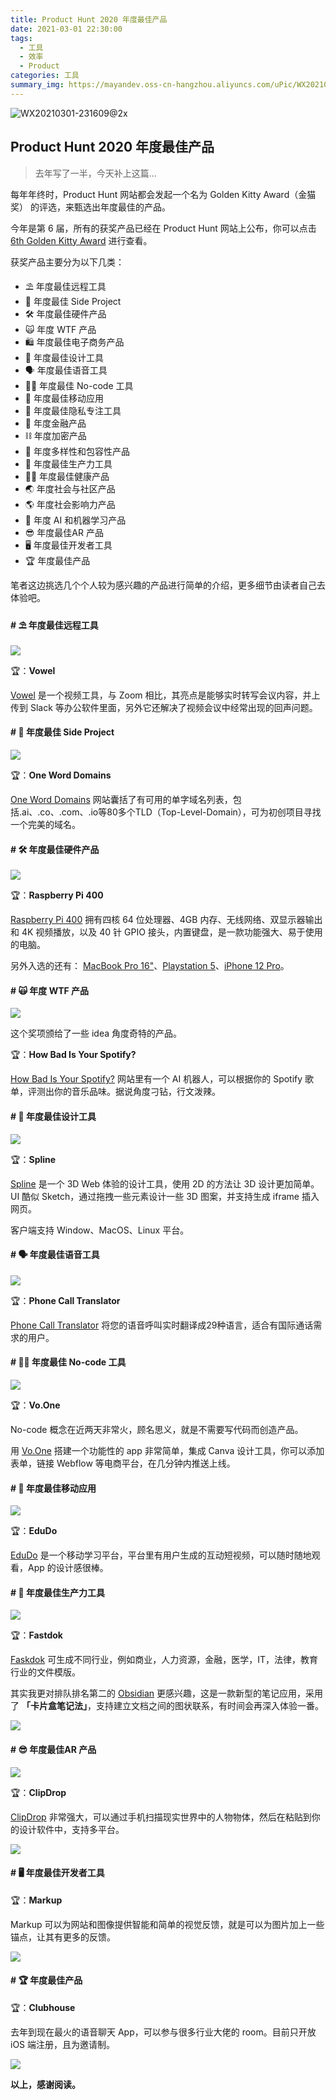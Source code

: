 ```yaml
---
title: Product Hunt 2020 年度最佳产品
date: 2021-03-01 22:30:00
tags: 
  - 工具
  - 效率
  - Product
categories: 工具
summary_img: https://mayandev.oss-cn-hangzhou.aliyuncs.com/uPic/WX20210301-231609@2x.png
---
```


![WX20210301-231609@2x](https://mayandev.oss-cn-hangzhou.aliyuncs.com/uPic/WX20210301-231609@2x.png)

## Product Hunt 2020 年度最佳产品


> 去年写了一半，今天补上这篇...

每年年终时，Product Hunt 网站都会发起一个名为 Golden Kitty Award（金猫奖） 的评选，来甄选出年度最佳的产品。

今年是第 6 届，所有的获奖产品已经在 Product Hunt 网站上公布，你可以点击 [6th Golden Kitty Award](https://www.producthunt.com/stories/announcing-the-2020-golden-kitty-award-winners) 进行查看。

获奖产品主要分为以下几类：

- ⛱ 年度最佳远程工具
- 👀 年度最佳 Side Project
- 🛠 年度最佳硬件产品
- 🙀 年度 WTF 产品
- 🛍 年度最佳电子商务产品
- 🎨 年度最佳设计工具
- 🗣 年度最佳语音工具
- 🙅‍♀️ 年度最佳 No-code 工具
- 📱 年度最佳移动应用
- 🔐 年度最佳隐私专注工具
- 💸 年度金融产品
- ⛓ 年度加密产品
- 🌈 年度多样性和包容性产品
- 💯 年度最佳生产力工具
- 🏋️‍♂️ 年度最佳健康产品
- 🌏 年度社会与社区产品
- 🌎 年度社会影响力产品
- 🤖 年度 AI 和机器学习产品
- 😎 年度最佳AR 产品
- 🖥 年度最佳开发者工具
- 🏆 年度最佳产品

笔者这边挑选几个个人较为感兴趣的产品进行简单的介绍，更多细节由读者自己去体验吧。

#### # ⛱ 年度最佳远程工具

![](https://mayandev.oss-cn-hangzhou.aliyuncs.com/uPic/66caff8f-beb0-4378-abc2-bece22a13756.png)

🏆：**Vowel**

[Vowel](vowel.com) 是一个视频工具，与 Zoom 相比，其亮点是能够实时转写会议内容，并上传到 Slack 等办公软件里面，另外它还解决了视频会议中经常出现的回声问题。

#### # 👀 年度最佳 Side Project

![](https://mayandev.oss-cn-hangzhou.aliyuncs.com/uPic/image-20210206164328478.png)

🏆：**One Word Domains**

[One Word Domains](oneword.domains) 网站囊括了有可用的单字域名列表，包括.ai、.co、.com、.io等80多个TLD（Top-Level-Domain），可为初创项目寻找一个完美的域名。

#### # 🛠 年度最佳硬件产品

![](https://mayandev.oss-cn-hangzhou.aliyuncs.com/uPic/image-20210206164946247.png)

🏆：**Raspberry Pi 400**

[Raspberry Pi 400](raspberrypi.org/products/raspberry-pi-400) 拥有四核 64 位处理器、4GB 内存、无线网络、双显示器输出和 4K 视频播放，以及 40 针 GPIO 接头，内置键盘，是一款功能强大、易于使用的电脑。

另外入选的还有： [MacBook Pro 16"](https://www.producthunt.com/posts/macbook-pro-16)、[Playstation 5](https://www.producthunt.com/posts/playstation-5)、[iPhone 12 Pro](https://www.producthunt.com/posts/iphone-12-pro-2)。

#### # 🙀 年度 WTF 产品

![](https://mayandev.oss-cn-hangzhou.aliyuncs.com/uPic/image-20210206174231998.png)

这个奖项颁给了一些 idea 角度奇特的产品。

🏆：**How Bad Is Your Spotify?**

[How Bad Is Your Spotify?](https://www.producthunt.com/posts/how-bad-is-your-spotify) 网站里有一个 AI 机器人，可以根据你的 Spotify 歌单，评测出你的音乐品味。据说角度刁钻，行文泼辣。

#### # 🎨 年度最佳设计工具

![](https://mayandev.oss-cn-hangzhou.aliyuncs.com/uPic/image-20210206174957133.png)

🏆：**Spline**

[Spline](https://www.producthunt.com/posts/spline) 是一个 3D Web 体验的设计工具，使用 2D 的方法让 3D 设计更加简单。UI 酷似 Sketch，通过拖拽一些元素设计一些 3D 图案，并支持生成 iframe 插入网页。

客户端支持 Window、MacOS、Linux 平台。

#### # 🗣 年度最佳语音工具

![](https://mayandev.oss-cn-hangzhou.aliyuncs.com/uPic/image-20210206205709556.png)

🏆：**Phone Call Translator**

[Phone Call Translator](https://lingvanex.com/products/phone-call-translator) 将您的语音呼叫实时翻译成29种语言，适合有国际通话需求的用户。

#### # 🙅‍♀️ 年度最佳 No-code 工具

![](https://mayandev.oss-cn-hangzhou.aliyuncs.com/uPic/image-20210206210530469.png)

🏆：**Vo.One**

No-code 概念在近两天非常火，顾名思义，就是不需要写代码而创造产品。

用 [Vo.One](https://www.yourvone.com/) 搭建一个功能性的 app 非常简单，集成 Canva 设计工具，你可以添加表单，链接 Webflow 等电商平台，在几分钟内推送上线。

#### # 📱 年度最佳移动应用

![](https://mayandev.oss-cn-hangzhou.aliyuncs.com/uPic/image-20210206210605246.png)

🏆：**EduDo**

[EduDo](https://www.producthunt.com/posts/edudo) 是一个移动学习平台，平台里有用户生成的互动短视频，可以随时随地观看，App 的设计感很棒。

#### # 💯 年度最佳生产力工具

![](https://mayandev.oss-cn-hangzhou.aliyuncs.com/uPic/image-20210206211651283.png)

🏆：**Fastdok**

[Faskdok](https://fastdok.com/) 可生成不同行业，例如商业，人力资源，金融，医学，IT，法律，教育行业的文件模版。

其实我更对排队排名第二的 [Obsidian](https://obsidian.md/) 更感兴趣，这是一款新型的笔记应用，采用了 **「卡片盒笔记法」**，支持建立文档之间的图状联系，有时间会再深入体验一番。

![](https://mayandev.oss-cn-hangzhou.aliyuncs.com/uPic/image-20210206213125154.png)

#### # 😎 年度最佳AR 产品

![](https://mayandev.oss-cn-hangzhou.aliyuncs.com/uPic/image-20210206213411590.png)

🏆：**ClipDrop**

[ClipDrop](https://clipdrop.co/?ref=producthunt) 非常强大，可以通过手机扫描现实世界中的人物物体，然后在粘贴到你的设计软件中，支持多平台。

![](https://mayandev.oss-cn-hangzhou.aliyuncs.com/uPic/clipdrop.gif)

#### # 🖥 年度最佳开发者工具

🏆：**Markup**

Markup 可以为网站和图像提供智能和简单的视觉反馈，就是可以为图片加上一些锚点，让其有更多的反馈。

![](https://mayandev.oss-cn-hangzhou.aliyuncs.com/uPic/image-20210301230821236.png)

#### # 🏆 年度最佳产品

🏆：**Clubhouse**

去年到现在最火的语音聊天 App，可以参与很多行业大佬的 room。目前只开放 iOS 端注册，且为邀请制。

![](https://mayandev.oss-cn-hangzhou.aliyuncs.com/uPic/GettyImages_1230947455.0.jpg)

**以上，感谢阅读。**



